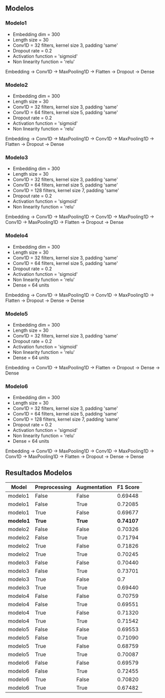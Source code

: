 ## Modelos

### Modelo1

* Embedding dim = 300
* Length size = 30
* Conv1D = 32 filters, kernel size 3, padding 'same'
* Dropout rate = 0.2
* Activation function = 'sigmoid'
* Non linearity function = 'relu'

Embedding -> Conv1D -> MaxPooling1D -> Flatten -> Dropout -> Dense

### Modelo2

* Embedding dim = 300
* Length size = 30
* Conv1D = 32 filters, kernel size 3, padding 'same'
* Conv1D = 64 filters, kernel size 5, padding 'same'
* Dropout rate = 0.2
* Activation function = 'sigmoid'
* Non linearity function = 'relu'

Embedding -> Conv1D -> MaxPooling1D -> Conv1D -> MaxPooling1D -> Flatten -> Dropout -> Dense

### Modelo3

* Embedding dim = 300
* Length size = 30
* Conv1D = 32 filters, kernel size 3, padding 'same'
* Conv1D = 64 filters, kernel size 5, padding 'same'
* Conv1D = 128 filters, kernel size 7, padding 'same'
* Dropout rate = 0.2
* Activation function = 'sigmoid'
* Non linearity function = 'relu'

Embedding -> Conv1D -> MaxPooling1D -> Conv1D -> MaxPooling1D -> Conv1D -> MaxPooling1D -> Flatten -> Dropout -> Dense

### Modelo4

* Embedding dim = 300
* Length size = 30
* Conv1D = 32 filters, kernel size 3, padding 'same'
* Conv1D = 64 filters, kernel size 5, padding 'same'
* Dropout rate = 0.2
* Activation function = 'sigmoid'
* Non linearity function = 'relu'
* Dense = 64 units

Embedding -> Conv1D -> MaxPooling1D -> Conv1D -> MaxPooling1D -> Flatten -> Dropout -> Dense -> Dense

### Modelo5

* Embedding dim = 300
* Length size = 30
* Conv1D = 32 filters, kernel size 3, padding 'same'
* Dropout rate = 0.2
* Activation function = 'sigmoid'
* Non linearity function = 'relu'
* Dense = 64 units

Embedding -> Conv1D -> MaxPooling1D -> Flatten -> Dropout -> Dense -> Dense

### Modelo6

* Embedding dim = 300
* Length size = 30
* Conv1D = 32 filters, kernel size 3, padding 'same'
* Conv1D = 64 filters, kernel size 5, padding 'same'
* Conv1D = 128 filters, kernel size 7, padding 'same'
* Dropout rate = 0.2
* Activation function = 'sigmoid'
* Non linearity function = 'relu'
* Dense = 64 units

Embedding -> Conv1D -> MaxPooling1D -> Conv1D -> MaxPooling1D -> Conv1D -> MaxPooling1D -> Flatten -> Dropout -> Dense -> Dense

## Resultados Modelos

Model | Preprocessing | Augmentation | F1 Score
--- | --- | --- | ---
modelo1 | False | False | 0.69448
modelo1 | False | True | 0.72085
modelo1 | True | False | 0.69677
**modelo1** | **True** | **True** | **0.74107**
modelo2 | False | False | 0.70326
modelo2 | False | True | 0.71794
modelo2 | True | False | 0.71826
modelo2 | True | True | 0.70245
modelo3 | False | False | 0.70440
modelo3 | False | True | 0.73701
modelo3 | True | False | 0.7
modelo3 | True | True | 0.69440
modelo4 | False | False | 0.70759
modelo4 | False | True | 0.69551
modelo4 | True | False | 0.71320
modelo4 | True | True | 0.71542
modelo5 | False | False | 0.69553
modelo5 | False | True | 0.71090
modelo5 | True | False | 0.68759
modelo5 | True | True | 0.70087
modelo6 | False | False | 0.69579
modelo6 | False | True | 0.72455
modelo6 | True | False | 0.70820
modelo6 | True | True | 0.67482